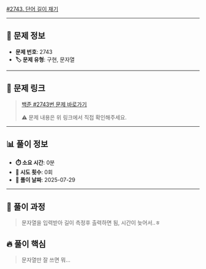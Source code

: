 [#2743. 단어 길이 재기](https://www.acmicpc.net/problem/2743)
<img src="https://static.solved.ac/tier_small/1.svg" width="16" height="16">

---

## 📍 문제 정보

- **문제 번호**: 2743
- **🏷️ 문제 유형**: 구현, 문자열

---

## 📝 문제 링크

> [백준 #2743번 문제 바로가기](https://www.acmicpc.net/problem/2743)
> 
> ⚠️ 문제 내용은 위 링크에서 직접 확인해주세요.

---

## 📊 풀이 정보

- **⏱️ 소요 시간**: 0분
- **🔄 시도 횟수**: 0회
- **📅 풀이 날짜**: 2025-07-29

---

## 💭 풀이 과정

> 문자열을 입력받아 길이 측정후 출력하면 됨, 시간이 늦어서..ㅎ

## 🔥 풀이 핵심

> 문자열만 잘 쓰면 뭐...
